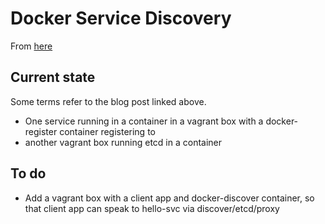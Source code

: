 # Docker Service Discovery

From [here](http://jasonwilder.com/blog/2014/07/15/docker-service-discovery/)

## Current state

Some terms refer to the blog post linked above.

- One service running in a container in a vagrant box with a docker-register container registering to
- another vagrant box running etcd in a container

## To do

- Add a vagrant box with a client app and docker-discover container, so that client app can speak to hello-svc via discover/etcd/proxy
